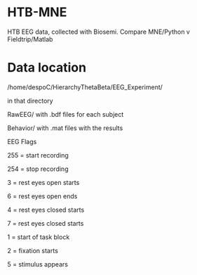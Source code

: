 # HTB-MNE
HTB EEG data, collected with Biosemi. Compare MNE/Python v Fieldtrip/Matlab


# Data location

/home/despoC/HierarchyThetaBeta/EEG_Experiment/

in that directory

RawEEG/ with .bdf files for each subject

Behavior/ with .mat files with the results


EEG Flags

255 = start recording

254 = stop recording

3 = rest eyes open starts

6 = rest eyes open ends

4 = rest eyes closed starts

7 = rest eyes closed starts

1 = start of task block

2 = fixation starts

5 = stimulus appears

